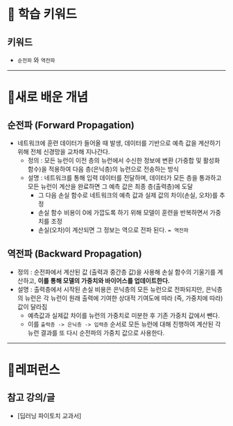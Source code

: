 # 🚀 학습 키워드

## 키워드

- `순전파` 와 `역전파`

---

# 📝새로 배운 개념

## 순전파 (Forward Propagation)

- 네트워크에 훈련 데이터가 들어올 때 발생, 데이터를 기반으로 예측 값을 계산하기 위해 전체 신경망을 교차해 지나간다.
  - 정의 : 모든 뉴런이 이전 층의 뉴런에서 수신한 정보에 변환 (가중합 및 활성화 함수)을 적용하여 다음 층(은닉층)의 뉴런으로 전송하는 방식
  - 설명 : 네트워크를 통해 입력 데이터를 전달하며, 데이터가 모든 층을 통과하고 모든 뉴런이 계산을 완료하면 그 예측 값은 최종 층(출력층)에 도달
    - 그 다음 손실 함수로 네트워크의 예측 값과 실제 값의 차이(손실, 오차)를 추정
    - 손실 함수 비용이 0에 가깝도록 하기 위해 모델이 훈련을 반복하면서 가중치를 조정
    - 손실(오차)이 계산되면 그 정보는 역으로 전파 된다. `= 역전파`

## 역전파 (Backward Propagation)

- 정의 : 순전파에서 계산된 값 (출력과 중간층 값)을 사용해 손실 함수의 기울기를 계산하고, **이를 통해 모델의 가중치와 바이어스를 업데이트한다.**
- 설명 : 출력층에서 시작된 손실 비용은 은닉층의 모든 뉴런으로 전파되지만, 은닉층의 뉴런은 각 뉴런이 원래 출력에 기여한 상대적 기여도에 따라 (즉, 가중치에 따라) 값이 달라짐
  - 예측값과 실제값 차이를 뉴런의 가중치로 미분한 후 기존 가중치 값에서 뺀다.
  - 이를 `출력층 -> 은닉층 -> 입력층` 순서로 모든 뉴런에 대해 진행하여 계산된 각 뉴런 결과를 또 다시 순전파의 가중치 값으로 사용한다.

---

# 🔗레퍼런스

## 참고 강의/글

- [딥러닝 파이토치 교과서]
